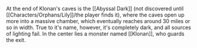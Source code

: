 At the end of Klonan's caves is the [[Abyssal Dark]] (not discovered until [[Characters/Orphans/Lily]]/the player finds it), where the caves open up more into a massive chamber, which eventually reaches around 30 miles or so in width. True to it's name, however, it's completely dark, and all sources of lighting fail. In the center lies a monster named [[Klonan]], who guards the exit.